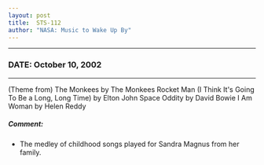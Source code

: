 ```yaml
---
layout: post
title:  STS-112
author: "NASA: Music to Wake Up By"
---
```


----
### DATE: October 10, 2002
----
(Theme from) The Monkees by The Monkees
Rocket Man (I Think It's Going To Be a Long, Long Time) by Elton John
Space Oddity by David Bowie
I Am Woman by Helen Reddy

##### Comment:
* The medley of childhood songs played for Sandra Magnus from her family.

